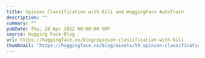 ```yaml
---
title: Opinion Classification with Kili and HuggingFace AutoTrain
description: ""
summary: ""
pubDate: Thu, 28 Apr 2022 00:00:00 GMT
source: Hugging Face Blog
url: https://huggingface.co/blog/opinion-classification-with-kili
thumbnail: "https://huggingface.co/blog/assets/59_opinion-classification-with-kili/thumbnail.png"
---
```



